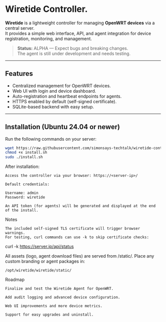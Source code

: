 # Wiretide Controller.

**Wiretide** is a lightweight controller for managing **OpenWRT devices** via a central server.  
It provides a simple web interface, API, and agent integration for device registration, monitoring, and management.

> **Status:** ALPHA — Expect bugs and breaking changes.  
> The agent is still under development and needs testing.

---

## Features
- Centralized management for OpenWRT devices.
- Web UI with login and device dashboard.
- Auto-registration and heartbeat endpoints for agents.
- HTTPS enabled by default (self-signed certificate).
- SQLite-based backend with easy setup.

---

## Installation (Ubuntu 24.04 or newer)

Run the following commands on your server:

```bash
wget https://raw.githubusercontent.com/simonsays-techtalk/wiretide-controller/main/install.sh -O install.sh
chmod +x install.sh
sudo ./install.sh
```
After installation:

    Access the controller via your browser: https://<server-ip>/

    Default credentials:

    Username: admin
    Password: wiretide

    An API token (for agents) will be generated and displayed at the end of the install.

Notes

    The included self-signed TLS certificate will trigger browser warnings.
    For testing, curl commands can use -k to skip certificate checks:

curl -k https://server.ip/api/status

All assets (logo, agent download files) are served from /static/.
Place any custom branding or agent packages in:

    /opt/wiretide/wiretide/static/

Roadmap

    Finalize and test the Wiretide Agent for OpenWRT.

    Add audit logging and advanced device configuration.

    Web UI improvements and more device metrics.

    Support for easy upgrades and uninstall.
